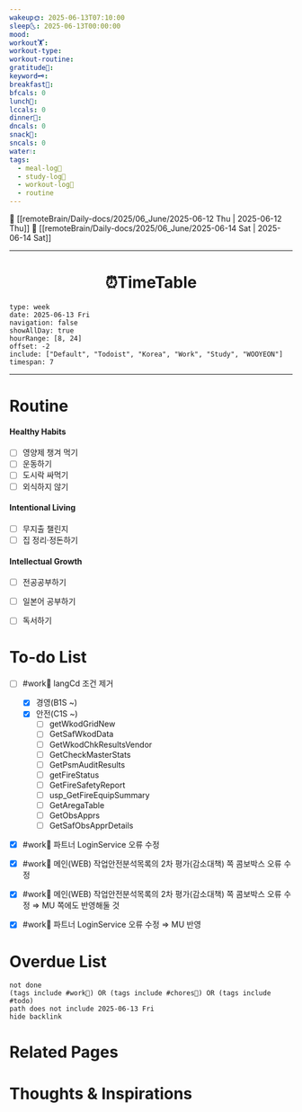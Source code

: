 ```yaml
---
wakeup🌞: 2025-06-13T07:10:00
sleep🌜: 2025-06-13T00:00:00
mood: 
workout🏋️: 
workout-type: 
workout-routine: 
gratitude🙏: 
keyword🗝️: 
breakfast🍳: 
bfcals: 0
lunch🍚: 
lccals: 0
dinner🥗: 
dncals: 0
snack🍬: 
sncals: 0
water💧: 
tags:
  - meal-log📝
  - study-log📓
  - workout-log💪
  - routine
---
```


🔺 [[remoteBrain/Daily-docs/2025/06_June/2025-06-12 Thu | 2025-06-12 Thu]]
🔻 [[remoteBrain/Daily-docs/2025/06_June/2025-06-14 Sat | 2025-06-14 Sat]]
___
<h1> <center>⏰TimeTable </center> </h1>

```gEvent
type: week
date: 2025-06-13 Fri
navigation: false
showAllDay: true
hourRange: [8, 24]
offset: -2
include: ["Default", "Todoist", "Korea", "Work", "Study", "WOOYEON"]
timespan: 7
```

--- 


# Routine 

####  Healthy Habits
- [ ] 영양제 챙겨 먹기
- [ ] 운동하기
- [ ] 도시락 싸먹기 
- [ ] 외식하지 않기 

####  Intentional Living 
- [ ] 무지출 챌린지 
- [ ] 집 정리·정돈하기

#### Intellectual Growth
- [ ] 전공공부하기
- [ ] 일본어 공부하기
- [ ] 독서하기



# To-do List

- [ ] #work💼 langCd 조건 제거 
	- [x] 경영(B1S ~)
	- [x] 안전(C1S ~)
		- [ ] getWkodGridNew 
		- [ ] GetSafWkodData
		- [ ] GetWkodChkResultsVendor
		- [ ] GetCheckMasterStats
		- [ ] GetPsmAuditResults
		- [ ] getFireStatus
		- [ ] GetFireSafetyReport
		- [ ] usp_GetFireEquipSummary
		- [ ] GetAregaTable
		- [ ] GetObsApprs
		- [ ] GetSafObsApprDetails
- [x] #work💼 파트너 LoginService 오류 수정
- [x] #work💼 메인(WEB) 작업안전분석목록의 2차 평가(감소대책) 쪽 콤보박스 오류 수정
- [x] #work💼 메인(WEB) 작업안전분석목록의 2차 평가(감소대책) 쪽 콤보박스 오류 수정 ⇒ MU 쪽에도 반영해둘 것
- [x] #work💼 파트너 LoginService 오류 수정 ⇒ MU 반영


# Overdue List
```tasks
not done
(tags include #work💼) OR (tags include #chores🧺) OR (tags include #todo)
path does not include 2025-06-13 Fri
hide backlink
```

# Related Pages



# Thoughts & Inspirations

